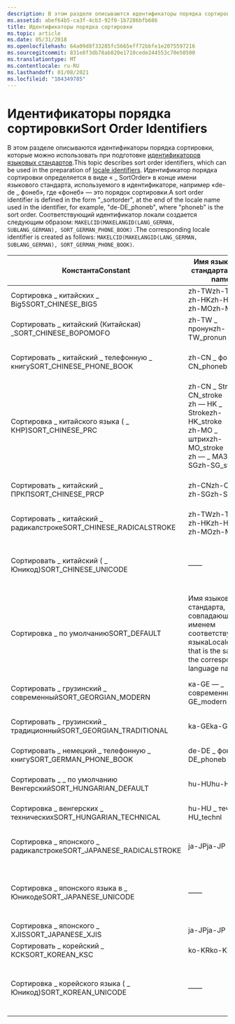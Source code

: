 ```yaml
---
description: В этом разделе описываются идентификаторы порядка сортировки, которые можно использовать при подготовке идентификаторов языковых стандартов.
ms.assetid: abef64b5-ca3f-4cb3-92f0-1b7286bfb686
title: Идентификаторы порядка сортировки
ms.topic: article
ms.date: 05/31/2018
ms.openlocfilehash: 64a09d8f33285fc5665eff72bbfe1e2075597216
ms.sourcegitcommit: 831e8f3db78ab820e1710cede244553c70e50500
ms.translationtype: MT
ms.contentlocale: ru-RU
ms.lasthandoff: 01/08/2021
ms.locfileid: "104349785"
---
```

# <a name="sort-order-identifiers"></a><span data-ttu-id="d90b7-103">Идентификаторы порядка сортировки</span><span class="sxs-lookup"><span data-stu-id="d90b7-103">Sort Order Identifiers</span></span>

<span data-ttu-id="d90b7-104">В этом разделе описываются идентификаторы порядка сортировки, которые можно использовать при подготовке [идентификаторов языковых стандартов](locale-identifiers.md).</span><span class="sxs-lookup"><span data-stu-id="d90b7-104">This topic describes sort order identifiers, which can be used in the preparation of [locale identifiers](locale-identifiers.md).</span></span> <span data-ttu-id="d90b7-105">Идентификатор порядка сортировки определяется в виде « \_ SortOrder» в конце имени языкового стандарта, используемого в идентификаторе, например «de-de \_ фонеб», где «фонеб» — это порядок сортировки.</span><span class="sxs-lookup"><span data-stu-id="d90b7-105">A sort order identifier is defined in the form "\_sortorder", at the end of the locale name used in the identifier, for example, "de-DE\_phoneb", where "phoneb" is the sort order.</span></span> <span data-ttu-id="d90b7-106">Соответствующий идентификатор локали создается следующим образом: `MAKELCID(MAKELANGID(LANG_GERMAN, SUBLANG_GERMAN), SORT_GERMAN_PHONE_BOOK)` .</span><span class="sxs-lookup"><span data-stu-id="d90b7-106">The corresponding locale identifier is created as follows: `MAKELCID(MAKELANGID(LANG_GERMAN, SUBLANG_GERMAN), SORT_GERMAN_PHONE_BOOK)`.</span></span>



| <span data-ttu-id="d90b7-107">Константа</span><span class="sxs-lookup"><span data-stu-id="d90b7-107">Constant</span></span>                      | <span data-ttu-id="d90b7-108">Имя языкового стандарта</span><span class="sxs-lookup"><span data-stu-id="d90b7-108">Locale name</span></span>                                                                                         | <span data-ttu-id="d90b7-109">Значение</span><span class="sxs-lookup"><span data-stu-id="d90b7-109">Meaning</span></span>                                                           |
|-------------------------------|-----------------------------------------------------------------------------------------------------|-------------------------------------------------------------------|
| <span data-ttu-id="d90b7-110">Сортировка \_ китайских \_ Big5</span><span class="sxs-lookup"><span data-stu-id="d90b7-110">SORT\_CHINESE\_BIG5</span></span>           | <span data-ttu-id="d90b7-111">zh-TW</span><span class="sxs-lookup"><span data-stu-id="d90b7-111">zh-TW</span></span><br/> <span data-ttu-id="d90b7-112">zh-HK</span><span class="sxs-lookup"><span data-stu-id="d90b7-112">zh-HK</span></span><br/> <span data-ttu-id="d90b7-113">zh-MO</span><span class="sxs-lookup"><span data-stu-id="d90b7-113">zh-MO</span></span><br/>                                                  | <span data-ttu-id="d90b7-114">Китайский BIG5, порядок</span><span class="sxs-lookup"><span data-stu-id="d90b7-114">Chinese BIG5 order</span></span>                                                |
| <span data-ttu-id="d90b7-115">Сортировать \_ китайский (Китайская) \_</span><span class="sxs-lookup"><span data-stu-id="d90b7-115">SORT\_CHINESE\_BOPOMOFO</span></span>       | <span data-ttu-id="d90b7-116">zh-TW \_ пронун</span><span class="sxs-lookup"><span data-stu-id="d90b7-116">zh-TW\_pronun</span></span>                                                                                       | <span data-ttu-id="d90b7-117">Традиционный китайский по бопомофо</span><span class="sxs-lookup"><span data-stu-id="d90b7-117">Traditional Chinese Bopomofo order</span></span>                                |
| <span data-ttu-id="d90b7-118">Сортировать \_ китайский \_ телефонную \_ книгу</span><span class="sxs-lookup"><span data-stu-id="d90b7-118">SORT\_CHINESE\_PHONE\_BOOK</span></span>    | <span data-ttu-id="d90b7-119">zh-CN \_ фонеб</span><span class="sxs-lookup"><span data-stu-id="d90b7-119">zh-CN\_phoneb</span></span><br/>                                                                            | <span data-ttu-id="d90b7-120">Заказ на китайскую телефонную книгу (фамилия)</span><span class="sxs-lookup"><span data-stu-id="d90b7-120">Chinese phone book (surname) order</span></span>                                |
| <span data-ttu-id="d90b7-121">Сортировка \_ китайского языка ( \_ КНР)</span><span class="sxs-lookup"><span data-stu-id="d90b7-121">SORT\_CHINESE\_PRC</span></span>            | <span data-ttu-id="d90b7-122">zh-CN \_ Stroke</span><span class="sxs-lookup"><span data-stu-id="d90b7-122">zh-CN\_stroke</span></span><br/> <span data-ttu-id="d90b7-123">zh — HK \_ Stroke</span><span class="sxs-lookup"><span data-stu-id="d90b7-123">zh-HK\_stroke</span></span><br/> <span data-ttu-id="d90b7-124">zh-MO \_ штрих</span><span class="sxs-lookup"><span data-stu-id="d90b7-124">zh-MO\_stroke</span></span><br/> <span data-ttu-id="d90b7-125">zh — \_ МАЗОК SG</span><span class="sxs-lookup"><span data-stu-id="d90b7-125">zh-SG\_stroke</span></span><br/> | <span data-ttu-id="d90b7-126">Порядковый номер КНР (китайский)</span><span class="sxs-lookup"><span data-stu-id="d90b7-126">PRC Chinese stroke count order</span></span>                                    |
| <span data-ttu-id="d90b7-127">Сортировать \_ китайский \_ ПРКП</span><span class="sxs-lookup"><span data-stu-id="d90b7-127">SORT\_CHINESE\_PRCP</span></span>           | <span data-ttu-id="d90b7-128">zh-CN</span><span class="sxs-lookup"><span data-stu-id="d90b7-128">zh-CN</span></span><br/> <span data-ttu-id="d90b7-129">zh-SG</span><span class="sxs-lookup"><span data-stu-id="d90b7-129">zh-SG</span></span><br/>                                                                   | <span data-ttu-id="d90b7-130">Фонетический порядок китайского языка (КНР)</span><span class="sxs-lookup"><span data-stu-id="d90b7-130">PRC Chinese phonetic order</span></span>                                        |
| <span data-ttu-id="d90b7-131">Сортировать \_ китайский \_ радикалстроке</span><span class="sxs-lookup"><span data-stu-id="d90b7-131">SORT\_CHINESE\_RADICALSTROKE</span></span>  | <span data-ttu-id="d90b7-132">zh-TW</span><span class="sxs-lookup"><span data-stu-id="d90b7-132">zh-TW</span></span><br/> <span data-ttu-id="d90b7-133">zh-HK</span><span class="sxs-lookup"><span data-stu-id="d90b7-133">zh-HK</span></span><br/> <span data-ttu-id="d90b7-134">zh-MO</span><span class="sxs-lookup"><span data-stu-id="d90b7-134">zh-MO</span></span><br/>                                                  | <span data-ttu-id="d90b7-135">Китайский (радикал) и порядок штрихов</span><span class="sxs-lookup"><span data-stu-id="d90b7-135">Chinese radical/stroke order</span></span>                                      |
| <span data-ttu-id="d90b7-136">Сортировать \_ китайский ( \_ Юникод)</span><span class="sxs-lookup"><span data-stu-id="d90b7-136">SORT\_CHINESE\_UNICODE</span></span>        | <span data-ttu-id="d90b7-137">—</span><span class="sxs-lookup"><span data-stu-id="d90b7-137">—</span></span>                                                                                                   | <span data-ttu-id="d90b7-138">Китайский (порядок Юникода)**Windows 2000:** не поддерживается.</span><span class="sxs-lookup"><span data-stu-id="d90b7-138">Chinese Unicode order **Windows 2000:** Not supported.</span></span><br/>  |
| <span data-ttu-id="d90b7-139">Сортировка \_ по умолчанию</span><span class="sxs-lookup"><span data-stu-id="d90b7-139">SORT\_DEFAULT</span></span>                 | <span data-ttu-id="d90b7-140">Имя языкового стандарта, совпадающее с именем соответствующего языка</span><span class="sxs-lookup"><span data-stu-id="d90b7-140">Locale name that is the same as the corresponding language name</span></span>                                     | <span data-ttu-id="d90b7-141">Порядок сортировки по умолчанию</span><span class="sxs-lookup"><span data-stu-id="d90b7-141">Default sort order</span></span>                                                |
| <span data-ttu-id="d90b7-142">Сортировать \_ грузинский \_ современный</span><span class="sxs-lookup"><span data-stu-id="d90b7-142">SORT\_GEORGIAN\_MODERN</span></span>        | <span data-ttu-id="d90b7-143">ка-GE — \_ современный</span><span class="sxs-lookup"><span data-stu-id="d90b7-143">ka-GE\_modern</span></span>                                                                                       | <span data-ttu-id="d90b7-144">Современный заказ в грузинском порядке</span><span class="sxs-lookup"><span data-stu-id="d90b7-144">Georgian modern order</span></span>                                             |
| <span data-ttu-id="d90b7-145">Сортировать \_ грузинский \_ традиционный</span><span class="sxs-lookup"><span data-stu-id="d90b7-145">SORT\_GEORGIAN\_TRADITIONAL</span></span>   | <span data-ttu-id="d90b7-146">ka-GE</span><span class="sxs-lookup"><span data-stu-id="d90b7-146">ka-GE</span></span>                                                                                               | <span data-ttu-id="d90b7-147">Грузинский традиционный порядок</span><span class="sxs-lookup"><span data-stu-id="d90b7-147">Georgian traditional order</span></span>                                        |
| <span data-ttu-id="d90b7-148">Сортировать \_ немецкий \_ телефонную \_ книгу</span><span class="sxs-lookup"><span data-stu-id="d90b7-148">SORT\_GERMAN\_PHONE\_BOOK</span></span>     | <span data-ttu-id="d90b7-149">de-DE \_ фонеб</span><span class="sxs-lookup"><span data-stu-id="d90b7-149">de-DE\_phoneb</span></span>                                                                                       | <span data-ttu-id="d90b7-150">Немецкий заказ телефонной книги</span><span class="sxs-lookup"><span data-stu-id="d90b7-150">German phone book order</span></span>                                           |
| <span data-ttu-id="d90b7-151">Сортировать \_ \_ по умолчанию Венгерский</span><span class="sxs-lookup"><span data-stu-id="d90b7-151">SORT\_HUNGARIAN\_DEFAULT</span></span>      | <span data-ttu-id="d90b7-152">hu-HU</span><span class="sxs-lookup"><span data-stu-id="d90b7-152">hu-HU</span></span>                                                                                               | <span data-ttu-id="d90b7-153">Венгерский порядок по умолчанию</span><span class="sxs-lookup"><span data-stu-id="d90b7-153">Hungarian default order</span></span>                                           |
| <span data-ttu-id="d90b7-154">Сортировка \_ венгерских \_ технических</span><span class="sxs-lookup"><span data-stu-id="d90b7-154">SORT\_HUNGARIAN\_TECHNICAL</span></span>    | <span data-ttu-id="d90b7-155">hu-HU \_ течнл</span><span class="sxs-lookup"><span data-stu-id="d90b7-155">hu-HU\_technl</span></span>                                                                                       | <span data-ttu-id="d90b7-156">Венгерский технический заказ</span><span class="sxs-lookup"><span data-stu-id="d90b7-156">Hungarian technical order</span></span>                                         |
| <span data-ttu-id="d90b7-157">Сортировка \_ японского \_ радикалстроке</span><span class="sxs-lookup"><span data-stu-id="d90b7-157">SORT\_JAPANESE\_RADICALSTROKE</span></span> | <span data-ttu-id="d90b7-158">ja-JP</span><span class="sxs-lookup"><span data-stu-id="d90b7-158">ja-JP</span></span>                                                                                               | <span data-ttu-id="d90b7-159">Японский (радикал) или порядок штрихов</span><span class="sxs-lookup"><span data-stu-id="d90b7-159">Japanese radical/stroke order</span></span>                                     |
| <span data-ttu-id="d90b7-160">Сортировка \_ японского языка в \_ Юникоде</span><span class="sxs-lookup"><span data-stu-id="d90b7-160">SORT\_JAPANESE\_UNICODE</span></span>       | <span data-ttu-id="d90b7-161">—</span><span class="sxs-lookup"><span data-stu-id="d90b7-161">—</span></span>                                                                                                   | <span data-ttu-id="d90b7-162">Японский порядок Юникода **Windows 2000:** не поддерживается.</span><span class="sxs-lookup"><span data-stu-id="d90b7-162">Japanese Unicode order **Windows 2000:** Not supported.</span></span><br/> |
| <span data-ttu-id="d90b7-163">Сортировка \_ японского \_ XJIS</span><span class="sxs-lookup"><span data-stu-id="d90b7-163">SORT\_JAPANESE\_XJIS</span></span>          | <span data-ttu-id="d90b7-164">ja-JP</span><span class="sxs-lookup"><span data-stu-id="d90b7-164">ja-JP</span></span>                                                                                               | <span data-ttu-id="d90b7-165">XJIS заказ на японском языке</span><span class="sxs-lookup"><span data-stu-id="d90b7-165">Japanese XJIS order</span></span>                                               |
| <span data-ttu-id="d90b7-166">Сортировать \_ корейский \_ КСК</span><span class="sxs-lookup"><span data-stu-id="d90b7-166">SORT\_KOREAN\_KSC</span></span>             | <span data-ttu-id="d90b7-167">ko-KR</span><span class="sxs-lookup"><span data-stu-id="d90b7-167">ko-KR</span></span>                                                                                               | <span data-ttu-id="d90b7-168">Корейский КСК порядок</span><span class="sxs-lookup"><span data-stu-id="d90b7-168">Korean KSC order</span></span>                                                  |
| <span data-ttu-id="d90b7-169">Сортировка \_ корейского языка ( \_ Юникод)</span><span class="sxs-lookup"><span data-stu-id="d90b7-169">SORT\_KOREAN\_UNICODE</span></span>         | <span data-ttu-id="d90b7-170">—</span><span class="sxs-lookup"><span data-stu-id="d90b7-170">—</span></span>                                                                                                   | <span data-ttu-id="d90b7-171">Корейский порядок Юникода **Windows 2000:** не поддерживается.</span><span class="sxs-lookup"><span data-stu-id="d90b7-171">Korean Unicode order **Windows 2000:** Not supported.</span></span><br/>   |



 

 

 




